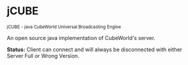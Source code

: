 jCUBE
=====
<small>jCUBE - java CubeWorld Universal Broadcasting Engine</small>

An open source java implementation of CubeWorld's server.

<strong>Status:</strong> Client can connect and will always be disconnected with either Server Full or Wrong Version.
